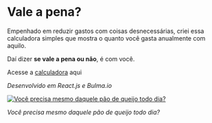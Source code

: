 # Vale a pena?
Empenhado em reduzir gastos com coisas desnecessárias, criei essa calculadora simples que mostra o quanto você gasta anualmente com aquilo.

Daí dizer **se vale a pena ou não**, é com você.

Acesse a [calculadora](https://lhcgoncalves.github.io/worthit/) aqui

*Desenvolvido em React.js e Bulma.io*


[![Você precisa mesmo daquele pão de queijo todo dia?](https://i.postimg.cc/630dWcXd/Captura-de-tela-de-2018-11-09-13-40-54.png)](https://postimg.cc/vg41XWDB)

*Você precisa mesmo daquele pão de queijo todo dia?*
